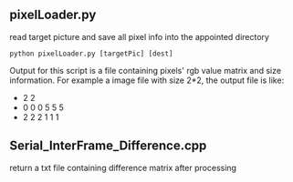 ## pixelLoader.py
read target picture and save all pixel info into the appointed directory
```
python pixelLoader.py [targetPic] [dest]
```
Output for this script is a file containing pixels' rgb value matrix and size information. For example a image file with size 2*2, the output file is like:

- 2 2
- 0 0 0 5 5 5
- 2 2 2 1 1 1

## Serial_InterFrame_Difference.cpp
return a txt file containing difference matrix after processing
